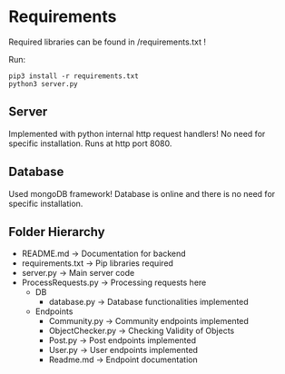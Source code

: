 # Requirements
Required libraries can be found in /requirements.txt !

Run:
```
pip3 install -r requirements.txt
python3 server.py
```

## Server
Implemented with python internal http request handlers! No need for specific installation. Runs at http port 8080.

## Database
Used mongoDB framework! Database is online and there is no need for specific installation.

## Folder Hierarchy
  - README.md -> Documentation for backend
  - requirements.txt -> Pip libraries required
  - server.py -> Main server code
  - ProcessRequests.py -> Processing requests here
    - DB
      - database.py -> Database functionalities implemented
    - Endpoints
      - Community.py -> Community endpoints implemented
      - ObjectChecker.py -> Checking Validity of Objects
      - Post.py -> Post endpoints implemented
      - User.py -> User endpoints implemented
      - Readme.md -> Endpoint documentation
